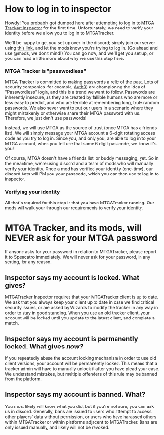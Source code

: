 # How to log in to inspector

Howdy! You probably got dumped here after attempting to log in to [MTGA Tracker: Inspector](https://inspector.mtgatracker.com/)
for the first time. Unfortunately, we need to verify your identity before we allow you to log in to MTGATracker.

We'll be happy to get you set up over in the discord; simply join our server using [this
link](https://discord.gg/j5u76j2), and let the mods know you're trying to log in. (Go ahead and use @mods, we don't
mind!) You can go now, and we'll get you set up, or you can read a little more about why we use this step here.

### MTGA Tracker is "passwordless"

MTGA Tracker is committed to making passwords a relic of the past. Lots of security companies (for example,
[Auth0](https://auth0.com/passwordless)) are championing the idea of "Passwordless" login, and this is a trend we want
to follow. Passwords are inherently insecure, as they are created by fallible humans who are more or less easy
to predict, and who are terrible at remembering long, truly random passwords. We also never want to put our users in
a scenario where they might mistakenly or otherwise share their MTGA password with us. Therefore, we just don't use 
passwords!

Instead, we will use MTGA as the source of trust (once MTGA has a friends list). We will simply message your MTGA
account a 6-digit rotating access code as you try to log in. Since you, and only you, are able to log in to your MTGA
account, when you tell use that same 6 digit passcode, we know it's you!

Of course, MTGA doesn't have a friends list, or buddy messaging, yet. So in the meantime, we're using discord and a team
of mods who will manually verify your identity. Once a mod has verified your identity (one-time), our discord bots
will PM you your passcode, which you can then use to log in to inspector.

### Verifying your identity

All that's required for this step is that you have MTGATracker running. Our mods will walk your through our requirements
to verify your identity.

# MTGA Tracker, and its mods, will NEVER ask for your MTGA password

If anyone asks for your password in relation to MTGATracker, please report it to Spencatro immediately. We will never
ask for your password, in any setting, for any reason.

## Inspector says my account is locked. What gives?

MTGATracker Inspector requires that your MTGATracker client is up to date. We ask that you always keep your client up
to date in case we find critical security issues, or are asked by Wizards to modify the tracker in any way in order
to stay in good standing. When you use an old tracker client, your account will be locked until you update to the
latest client, and complete a match.

## Inspector says my account is permanently locked. What gives _now?_

If you repeatedly abuse the account locking mechanism in order to use old client versions, your account will be
permanently locked. This means that a tracker admin will have to manually unlock it after you have plead your
case. We understand mistakes, but multiple offenders of this rule may be banned from the platform.

## Inspector says my account is banned. What?

You most likely will know what you did, but if you're not sure, you can ask us in discord. Generally, bans are issued to 
users who attempt to access other players' data without permission, or users who have harassed others within MTGATracker
or within platforms adjacent to MTGATracker. Bans are only issued manually, and likely will not be revoked. 
